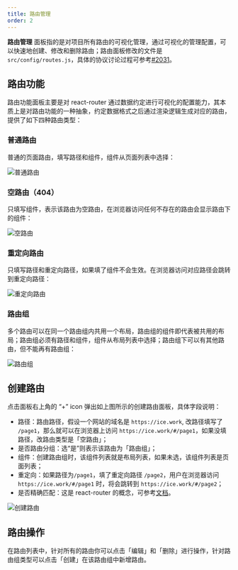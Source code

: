 ```yaml
---
title: 路由管理
order: 2
---
```


**路由管理** 面板指的是对项目所有路由的可视化管理，通过可视化的管理配置，可以快速地创建、修改和删除路由；路由面板修改的文件是 `src/config/routes.js`，具体的协议讨论过程可参考[#2031](https://github.com/alibaba/ice/issues/2031)。

## 路由功能

路由功能面板主要是对 react-router 通过数据约定进行可视化的配置能力，其本质上是对路由功能的一种抽象，约定数据格式之后通过渲染逻辑生成对应的路由，提供了如下四种路由类型：

### 普通路由

普通的页面路由，填写路径和组件，组件从页面列表中选择：

![普通路由](https://img.alicdn.com/tfs/TB1tRHabrr1gK0jSZFDXXb9yVXa-2114-632.png)

### 空路由（404）

只填写组件，表示该路由为空路由，在浏览器访问任何不存在的路由会显示路由下的组件：

![空路由](https://img.alicdn.com/tfs/TB1kD5_bp67gK0jSZPfXXahhFXa-2114-632.png)

### 重定向路由

只填写路径和重定向路径，如果填了组件不会生效。在浏览器访问对应路径会跳转到重定向路径：

![重定向路由](https://img.alicdn.com/tfs/TB1dIoDaKbviK0jSZFNXXaApXXa-2114-632.png)

### 路由组

多个路由可以在同一个路由组内共用一个布局，路由组的组件即代表被共用的布局；路由组必须有路径和组件，组件从布局列表中选择；路由组下可以有其他路由，但不能再有路由组：

![路由组](https://img.alicdn.com/tfs/TB1wSi.bq67gK0jSZFHXXa9jVXa-2114-632.png)


## 创建路由

点击面板右上角的 “+” icon 弹出如上图所示的创建路由面板，具体字段说明：

- 路径：路由路径，假设一个网站的域名是 `https://ice.work`, 改路径填写了 `/page1`，那么就可以在浏览器上访问 `https://ice.work/#/page1`，如果没填路径，改路由类型是「空路由」；
- 是否路由分组：选“是”则表示该路由为「路由组」；
- 组件：创建路由组时，该组件列表就是布局列表，如果未选，该组件列表是页面列表；
- 重定向：如果路径为`/page1`，填了重定向路径 `/page2`，用户在浏览器访问 `https://ice.work/#/page1` 时，将会跳转到 `https://ice.work/#/page2`；
- 是否精确匹配：这是 react-router 的概念，可参考[文档](https://reacttraining.com/react-router/web/api/Route/exact-bool)。

![创建路由](https://img.alicdn.com/tfs/TB1g0vbbAT2gK0jSZFkXXcIQFXa-2873-1566.png)

## 路由操作

在路由列表中，针对所有的路由你可以点击「编辑」和「删除」进行操作，针对路由组类型可以点击「创建」在该路由组中新增路由。
